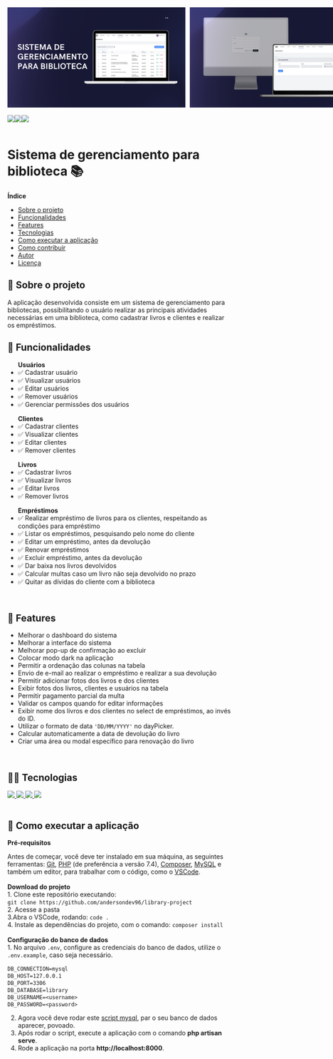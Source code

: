 <div 
align="center"
style="display: flex; 
flex-direction: row;
gap: 10px">
<img src="banner-1.png" width="400px">
<img src="banner-2.png" width="400px">
</div>

<br>
<div align="center" style="display: flex; flex-direction: row">
   <img src="https://img.shields.io/github/languages/count/andersondev96/library-project?style=for-the-badge">
    <img src="https://img.shields.io/github/repo-size/andersondev96/library-project?style=for-the-badge">
    <img src="https://img.shields.io/github/last-commit/andersondev96/library-project?color=blue&style=for-the-badge">
</div>
<br>

<h1> Sistema de gerenciamento para biblioteca 📚</h1>
<b> Índice </b>
<div>
<ul>
<li><a href="#-sobre-o-projeto">Sobre o projeto</a></li>
<li><a href="#-funcionalidades">Funcionalidades</a></li>
<li><a href="#-features">Features</a></li>
<li><a href="#-tecnologias">Tecnologias</a></li>
<li><a href="#-como-executar-a-aplicação">Como executar a aplicação</a></li>
<li><a href="#-como-contribuir">Como contribuir</a></li>
<li><a href="#-autor">Autor</a></li>
<li><a href="#-licença">Licença</a></li>
</ul>
<div>
<div>
<h2>📄 Sobre o projeto</h2>
<p> A aplicação desenvolvida consiste em um sistema de gerenciamento para bibliotecas, possibilitando o usuário realizar as principais atividades necessárias em uma biblioteca, como cadastrar livros e clientes e realizar os empréstimos.</p>
</div>
<div>
<h2>🔧 Funcionalidades</h2>
<ul>
<b>Usuários</b>
<li>✅ Cadastrar usuário</li>
<li>✅ Visualizar usuários</li>
<li>✅ Editar usuários</li>
<li>✅ Remover usuários</li>
<li>✅ Gerenciar permissões dos usuários</li>
</ul>
<ul>
<b>Clientes</b>
<li>✅ Cadastrar clientes</li>
<li>✅ Visualizar clientes</li>
<li>✅ Editar clientes</li>
<li>✅ Remover clientes</li>
</ul>
<ul>
<b>Livros</b>
<li>✅ Cadastrar livros</li>
<li>✅ Visualizar livros</li>
<li>✅ Editar livros</li>
<li>✅ Remover livros</li>
</ul>
<ul>
<b>Empréstimos</b>
<li>✅ Realizar empréstimo de livros para os clientes, respeitando as condições para empréstimo</li>
<li>✅ Listar os empréstimos, pesquisando pelo nome do cliente</li>
<li>✅ Editar um empréstimo, antes da devolução</li>
<li>✅ Renovar empréstimos</li>
<li>✅ Excluir empréstimo, antes da devolução</li>
<li>✅ Dar baixa nos livros devolvidos</li>
<li>✅ Calcular multas caso um livro não seja devolvido no prazo</li>
<li>✅ Quitar as dívidas do cliente com a biblioteca</li>
</ul><br>
</div>
<div>
<h2>🔨 Features</h2>
<ul>
<li>Melhorar o dashboard do sistema</li>
<li>Melhorar a interface do sistema</li>
<li>Melhorar pop-up de confirmação ao excluir</li>
<li>Colocar modo dark na aplicação</li>
<li>Permitir a ordenação das colunas na tabela</li>
<li>Envio de e-mail ao realizar o empréstimo e realizar a sua devolução</li>
<li>Permitir adicionar fotos dos livros e dos clientes</li>
<li>Exibir fotos dos livros, clientes e usuários na tabela</li>
<li>Permitir pagamento parcial da multa</li>
<li>Validar os campos quando for editar informações</li>
<li>Exibir nome dos livros e dos clientes no select de empréstimos, ao invés do ID.</li>
<li>Utilizar o formato de data <code>'DD/MM/YYYY'</code> no dayPicker.</li>
<li>Calcular automaticamente a data de devolução do livro</li>
<li>Criar uma área ou modal específico para renovação do livro</li>
</ul>
<br>
</div>
<div>
<h2>🧑‍💻 Tecnologias</h2>
<a href="https://www.php.net/manual/en/">
<img src="https://cdn.jsdelivr.net/gh/devicons/devicon/icons/php/php-original.svg" height="64" />
</a>
<a href="https://laravel.com/docs/8.x">
<img src="https://cdn.jsdelivr.net/gh/devicons/devicon/icons/laravel/laravel-plain-wordmark.svg" height="64" />
</a>
<a href="https://tailwindcss.com/docs/installation">
<img src="https://cdn.jsdelivr.net/gh/devicons/devicon/icons/tailwindcss/tailwindcss-original-wordmark.svg" height="64"/>
</a>
<a href="https://dev.mysql.com/doc/">
<img src="https://cdn.jsdelivr.net/gh/devicons/devicon/icons/mysql/mysql-original-wordmark.svg" height="64"/>
</a>
<br></br>
</div>
<div>
<h2>🚀 Como executar a aplicação</h2>
<b>Pré-requisitos</b>
<p>Antes de começar, você deve ter instalado em sua máquina, as seguintes ferramentas: <a href="https://git-scm.com/">Git</a>, <a href="https://www.php.net/downloads.php">PHP</a> (de preferência a versão 7.4), <a href="https://getcomposer.org/download/">Composer</a>, <a href="https://www.mysql.com/downloads/">MySQL</a> e também um editor, para trabalhar com o código, como o <a href="https://code.visualstudio.com/">VSCode</a>.
<br><br>
<b>Download do projeto</b>
<br>
1. Clone este repositório executando: <br>
<code>git clone https://github.com/andersondev96/library-project</code>
<br>
2. Acesse a pasta
<br>
3.Abra o VSCode, rodando: <code>code .</code><br>
4. Instale as dependências do projeto, com o comando: <code>composer install</code><br><br>
<b>Configuração do banco de dados</b><br>
1. No arquivo <code>.env</code>, configure as credenciais do banco de dados, utilize o <code>.env.example</code>, caso seja necessário.

```
DB_CONNECTION=mysql
DB_HOST=127.0.0.1
DB_PORT=3306
DB_DATABASE=library
DB_USERNAME=<username>
DB_PASSWORD=<password>
```
2. Agora você deve rodar este <a href="script.sql">script mysql</a>, par o seu banco de dados aparecer, povoado.
3. Após rodar o script, execute a aplicação com o comando **php artisan serve**.
4. Rode a aplicação na porta **http://localhost:8000**.






